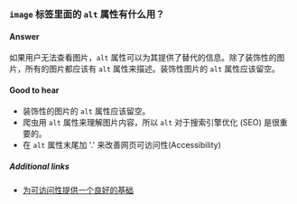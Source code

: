 ### `image` 标签里面的 `alt` 属性有什么用？

#### Answer

如果用户无法查看图片，`alt` 属性可以为其提供了替代的信息。除了装饰性的图片，所有的图片都应该有 `alt` 属性来描述。装饰性图片的 `alt` 属性应该留空。

#### Good to hear

* 装饰性的图片的 `alt` 属性应该留空。
* 爬虫用 `alt` 属性来理解图片内容，所以 `alt` 对于搜索引擎优化 (SEO) 是很重要的。
* 在 `alt` 属性末尾加 '.' 来改善网页可访问性(Accessibility)

##### Additional links

* [为可访问性提供一个良好的基础](https://developer.mozilla.org/zh-CN/docs/learn/Accessibility/HTML:%E4%B8%BA%E5%8F%AF%E8%AE%BF%E9%97%AE%E6%80%A7%E6%8F%90%E4%BE%9B%E4%B8%80%E4%B8%AA%E8%89%AF%E5%A5%BD%E7%9A%84%E5%9F%BA%E7%A1%80)

<!-- tags: (html) -->

<!-- expertise: (0) -->
